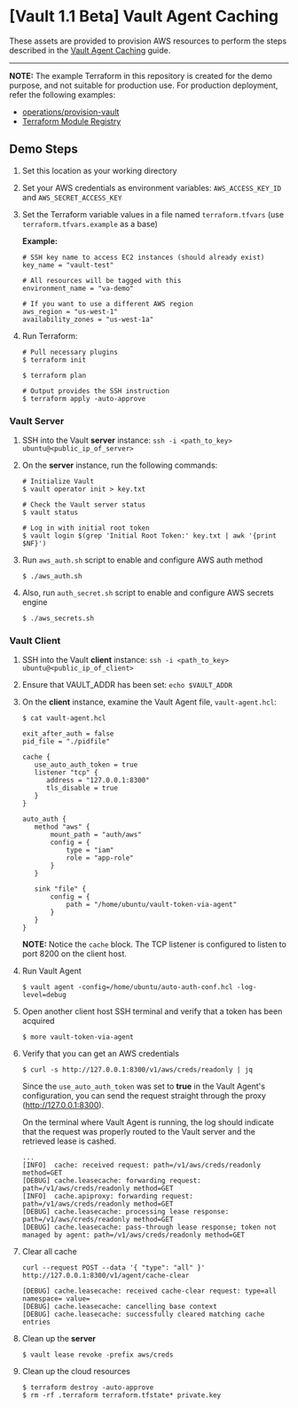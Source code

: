 # [Vault 1.1 Beta] Vault Agent Caching

These assets are provided to provision AWS resources to perform the steps described in the [Vault Agent Caching](https://learn.hashicorp.com/vault/) guide.

---

**NOTE:** The example Terraform in this repository is created for the demo purpose, and not suitable for production use. For production deployment, refer the following examples:

- [operations/provision-vault](https://github.com/hashicorp/vault-guides/tree/master/operations/provision-vault)
- [Terraform Module Registry](https://registry.terraform.io/modules/hashicorp/vault)


## Demo Steps

1. Set this location as your working directory

1. Set your AWS credentials as environment variables: `AWS_ACCESS_KEY_ID` and `AWS_SECRET_ACCESS_KEY`

1. Set the Terraform variable values in a file named `terraform.tfvars` (use `terraform.tfvars.example` as a base)

    **Example:**

    ```shell
    # SSH key name to access EC2 instances (should already exist)
    key_name = "vault-test"

    # All resources will be tagged with this
    environment_name = "va-demo"

    # If you want to use a different AWS region
    aws_region = "us-west-1"
    availability_zones = "us-west-1a"
    ```

1. Run Terraform:

    ```shell
    # Pull necessary plugins
    $ terraform init

    $ terraform plan

    # Output provides the SSH instruction
    $ terraform apply -auto-approve
    ```

### Vault Server

1. SSH into the Vault **server** instance: `ssh -i <path_to_key> ubuntu@<public_ip_of_server>`

1. On the **server** instance, run the following commands:

    ```shell
    # Initialize Vault
    $ vault operator init > key.txt

    # Check the Vault server status
    $ vault status

    # Log in with initial root token
    $ vault login $(grep 'Initial Root Token:' key.txt | awk '{print $NF}')    
    ```

1. Run `aws_auth.sh` script to enable and configure AWS auth method

    ```plaintext
    $ ./aws_auth.sh
    ```

1. Also, run `auth_secret.sh` script to enable and configure AWS secrets engine

    ```plaintext
    $ ./aws_secrets.sh
    ```

### Vault Client

1. SSH into the Vault **client** instance: `ssh -i <path_to_key> ubuntu@<public_ip_of_client>`

1. Ensure that VAULT_ADDR has been set: `echo $VAULT_ADDR`

1. On the **client** instance, examine the Vault Agent file, `vault-agent.hcl`:

    ```shell
    $ cat vault-agent.hcl

    exit_after_auth = false
    pid_file = "./pidfile"

    cache {
       use_auto_auth_token = true
       listener "tcp" {
          address = "127.0.0.1:8300"
          tls_disable = true
       }
    }

    auto_auth {
       method "aws" {
           mount_path = "auth/aws"
           config = {
               type = "iam"
               role = "app-role"
           }
       }

       sink "file" {
           config = {
               path = "/home/ubuntu/vault-token-via-agent"
           }
       }
    }
    ```

    **NOTE:** Notice the `cache` block. The TCP listener is configured to listen to port 8200 on the client host.

1. Run Vault Agent

    ```plaintext
    $ vault agent -config=/home/ubuntu/auto-auth-conf.hcl -log-level=debug
    ```

1. Open another client host SSH terminal and verify that a token has been acquired

    ```plaintext
    $ more vault-token-via-agent
    ```

1. Verify that you can get an AWS credentials

    ```plaintext
    $ curl -s http://127.0.0.1:8300/v1/aws/creds/readonly | jq
    ```

    Since the `use_auto_auth_token` was set to **true** in the Vault Agent's configuration, you can send the request straight through the proxy (http://127.0.0.1:8300).
    
    On the terminal where Vault Agent is running, the log should indicate that the request was properly routed to the Vault server and the retrieved lease is cashed.

    ```plaintext
    ...
    [INFO]  cache: received request: path=/v1/aws/creds/readonly method=GET
    [DEBUG] cache.leasecache: forwarding request: path=/v1/aws/creds/readonly method=GET
    [INFO]  cache.apiproxy: forwarding request: path=/v1/aws/creds/readonly method=GET
    [DEBUG] cache.leasecache: processing lease response: path=/v1/aws/creds/readonly method=GET
    [DEBUG] cache.leasecache: pass-through lease response; token not managed by agent: path=/v1/aws/creds/readonly method=GET
    ```

1. Clear all cache

    ```plaintext
    curl --request POST --data '{ "type": "all" }' http://127.0.0.1:8300/v1/agent/cache-clear
    ```

    ```plaintext
    [DEBUG] cache.leasecache: received cache-clear request: type=all namespace= value=
    [DEBUG] cache.leasecache: cancelling base context
    [DEBUG] cache.leasecache: successfully cleared matching cache entries
    ```

1. Clean up the **server**

    ```plaintext
    $ vault lease revoke -prefix aws/creds
    ```

1. Clean up the cloud resources

    ```plaintext
    $ terraform destroy -auto-approve
    $ rm -rf .terraform terraform.tfstate* private.key
    ```
